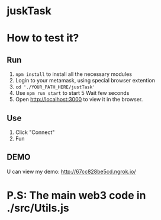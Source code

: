 # juskTask

# How to test it?

## Run
1) `npm install` to install all the necessary modules
2) Login to your metamask, using special browser extention
3) `cd './YOUR_PATH_HERE/justTask'`
4) Use `npm run start` to start
5 Wait few seconds
6) Open [http://localhost:3000](http://localhost:3000) to view it in the browser.

## Use

1) Click "Connect"
2) Fun

## DEMO

U can view my demo: http://67cc828be5cd.ngrok.io/

# P.S: The main web3 code in ./src/Utils.js

